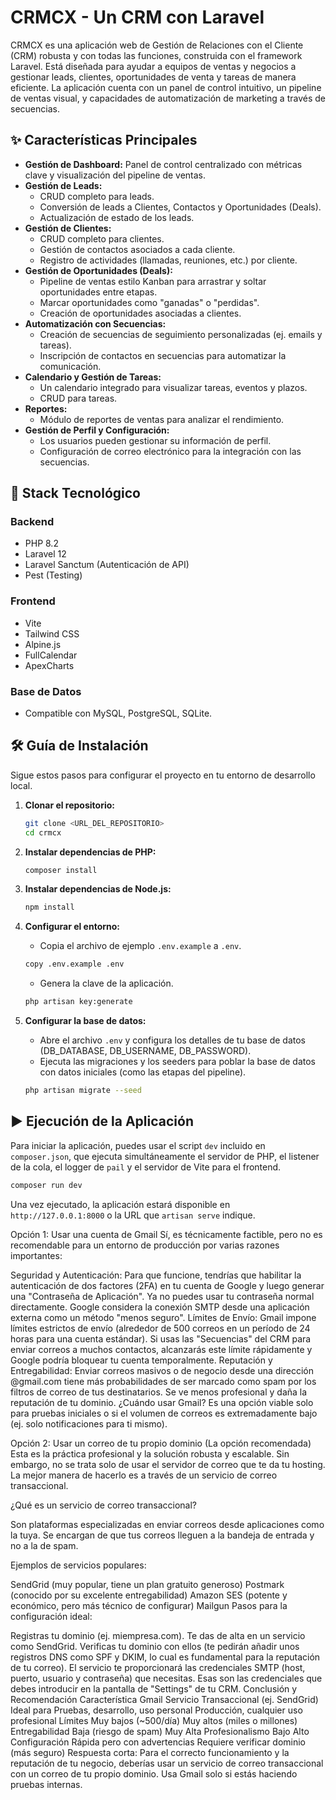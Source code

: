 # CRMCX - Un CRM con Laravel

CRMCX es una aplicación web de Gestión de Relaciones con el Cliente (CRM) robusta y con todas las funciones, construida con el framework Laravel. Está diseñada para ayudar a equipos de ventas y negocios a gestionar leads, clientes, oportunidades de venta y tareas de manera eficiente. La aplicación cuenta con un panel de control intuitivo, un pipeline de ventas visual, y capacidades de automatización de marketing a través de secuencias.

## ✨ Características Principales

- **Gestión de Dashboard:** Panel de control centralizado con métricas clave y visualización del pipeline de ventas.
- **Gestión de Leads:**
  - CRUD completo para leads.
  - Conversión de leads a Clientes, Contactos y Oportunidades (Deals).
  - Actualización de estado de los leads.
- **Gestión de Clientes:**
  - CRUD completo para clientes.
  - Gestión de contactos asociados a cada cliente.
  - Registro de actividades (llamadas, reuniones, etc.) por cliente.
- **Gestión de Oportunidades (Deals):**
  - Pipeline de ventas estilo Kanban para arrastrar y soltar oportunidades entre etapas.
  - Marcar oportunidades como "ganadas" o "perdidas".
  - Creación de oportunidades asociadas a clientes.
- **Automatización con Secuencias:**
  - Creación de secuencias de seguimiento personalizadas (ej. emails y tareas).
  - Inscripción de contactos en secuencias para automatizar la comunicación.
- **Calendario y Gestión de Tareas:**
  - Un calendario integrado para visualizar tareas, eventos y plazos.
  - CRUD para tareas.
- **Reportes:**
  - Módulo de reportes de ventas para analizar el rendimiento.
- **Gestión de Perfil y Configuración:**
  - Los usuarios pueden gestionar su información de perfil.
  - Configuración de correo electrónico para la integración con las secuencias.

## 🚀 Stack Tecnológico

### Backend
- PHP 8.2
- Laravel 12
- Laravel Sanctum (Autenticación de API)
- Pest (Testing)

### Frontend
- Vite
- Tailwind CSS
- Alpine.js
- FullCalendar
- ApexCharts

### Base de Datos
- Compatible con MySQL, PostgreSQL, SQLite.

## 🛠️ Guía de Instalación

Sigue estos pasos para configurar el proyecto en tu entorno de desarrollo local.

1.  **Clonar el repositorio:**
    ```bash
    git clone <URL_DEL_REPOSITORIO>
    cd crmcx
    ```

2.  **Instalar dependencias de PHP:**
    ```bash
    composer install
    ```

3.  **Instalar dependencias de Node.js:**
    ```bash
    npm install
    ```

4.  **Configurar el entorno:**
    - Copia el archivo de ejemplo `.env.example` a `.env`.
    ```bash
    copy .env.example .env
    ```
    - Genera la clave de la aplicación.
    ```bash
    php artisan key:generate
    ```

5.  **Configurar la base de datos:**
    - Abre el archivo `.env` y configura los detalles de tu base de datos (DB_DATABASE, DB_USERNAME, DB_PASSWORD).
    - Ejecuta las migraciones y los seeders para poblar la base de datos con datos iniciales (como las etapas del pipeline).
    ```bash
    php artisan migrate --seed
    ```

## ▶️ Ejecución de la Aplicación

Para iniciar la aplicación, puedes usar el script `dev` incluido en `composer.json`, que ejecuta simultáneamente el servidor de PHP, el listener de la cola, el logger de `pail` y el servidor de Vite para el frontend.

```bash
composer run dev
```

Una vez ejecutado, la aplicación estará disponible en `http://127.0.0.1:8000` o la URL que `artisan serve` indique.



Opción 1: Usar una cuenta de Gmail
Sí, es técnicamente factible, pero no es recomendable para un entorno de producción por varias razones importantes:

Seguridad y Autenticación: Para que funcione, tendrías que habilitar la autenticación de dos factores (2FA) en tu cuenta de Google y luego generar una "Contraseña de Aplicación". Ya no puedes usar tu contraseña normal directamente. Google considera la conexión SMTP desde una aplicación externa como un método "menos seguro".
Límites de Envío: Gmail impone límites estrictos de envío (alrededor de 500 correos en un período de 24 horas para una cuenta estándar). Si usas las "Secuencias" del CRM para enviar correos a muchos contactos, alcanzarás este límite rápidamente y Google podría bloquear tu cuenta temporalmente.
Reputación y Entregabilidad: Enviar correos masivos o de negocio desde una dirección @gmail.com tiene más probabilidades de ser marcado como spam por los filtros de correo de tus destinatarios. Se ve menos profesional y daña la reputación de tu dominio.
¿Cuándo usar Gmail? Es una opción viable solo para pruebas iniciales o si el volumen de correos es extremadamente bajo (ej. solo notificaciones para ti mismo).

Opción 2: Usar un correo de tu propio dominio (La opción recomendada)
Esta es la práctica profesional y la solución robusta y escalable. Sin embargo, no se trata solo de usar el servidor de correo que te da tu hosting. La mejor manera de hacerlo es a través de un servicio de correo transaccional.

¿Qué es un servicio de correo transaccional?

Son plataformas especializadas en enviar correos desde aplicaciones como la tuya. Se encargan de que tus correos lleguen a la bandeja de entrada y no a la de spam.

Ejemplos de servicios populares:

SendGrid (muy popular, tiene un plan gratuito generoso)
Postmark (conocido por su excelente entregabilidad)
Amazon SES (potente y económico, pero más técnico de configurar)
Mailgun
Pasos para la configuración ideal:

Registras tu dominio (ej. miempresa.com).
Te das de alta en un servicio como SendGrid.
Verificas tu dominio con ellos (te pedirán añadir unos registros DNS como SPF y DKIM, lo cual es fundamental para la reputación de tu correo).
El servicio te proporcionará las credenciales SMTP (host, puerto, usuario y contraseña) que necesitas.
Esas son las credenciales que debes introducir en la pantalla de "Settings" de tu CRM.
Conclusión y Recomendación
Característica	Gmail	Servicio Transaccional (ej. SendGrid)
Ideal para	Pruebas, desarrollo, uso personal	Producción, cualquier uso profesional
Límites	Muy bajos (~500/día)	Muy altos (miles o millones)
Entregabilidad	Baja (riesgo de spam)	Muy Alta
Profesionalismo	Bajo	Alto
Configuración	Rápida pero con advertencias	Requiere verificar dominio (más seguro)
Respuesta corta: Para el correcto funcionamiento y la reputación de tu negocio, deberías usar un servicio de correo transaccional con un correo de tu propio dominio. Usa Gmail solo si estás haciendo pruebas internas.